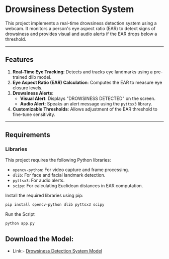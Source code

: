 # Drowsiness Detection System

This project implements a real-time drowsiness detection system using a webcam. It monitors a person's eye aspect ratio (EAR) to detect signs of drowsiness and provides visual and audio alerts if the EAR drops below a threshold.

---

## Features

1. **Real-Time Eye Tracking**: Detects and tracks eye landmarks using a pre-trained dlib model.
2. **Eye Aspect Ratio (EAR) Calculation**: Computes the EAR to measure eye closure levels.
3. **Drowsiness Alerts**:
   - **Visual Alert**: Displays "DROWSINESS DETECTED" on the screen.
   - **Audio Alert**: Speaks an alert message using the `pyttsx3` library.
4. **Customizable Thresholds**: Allows adjustment of the EAR threshold to fine-tune sensitivity.

---

## Requirements

### Libraries
This project requires the following Python libraries:
- `opencv-python`: For video capture and frame processing.
- `dlib`: For face and facial landmark detection.
- `pyttsx3`: For audio alerts.
- `scipy`: For calculating Euclidean distances in EAR computation.

Install the required libraries using pip:
```bash
pip install opencv-python dlib pyttsx3 scipy
```

Run the Script

```
python app.py
```

## Download the Model:

- Link:- [Drowsiness Detection System Model](https://drive.google.com/file/d/1zq1hmJU5IC_dfat_EESRl4pCng_YZjlg/view?usp=sharing)
